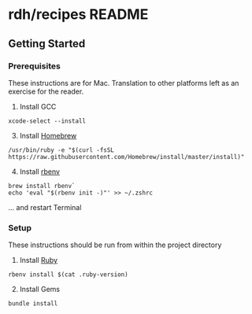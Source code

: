 # rdh/recipes README

## Getting Started

### Prerequisites

These instructions are for Mac.  Translation to other platforms left as an exercise for the reader.

1.  Install GCC
```
xcode-select --install
```  
  
3.  Install [Homebrew](http://brew.sh)
```
/usr/bin/ruby -e "$(curl -fsSL https://raw.githubusercontent.com/Homebrew/install/master/install)"
```

4.  Install [rbenv](https://github.com/rbenv/rbenv#homebrew-on-mac-os-x)
```
brew install rbenv`
echo 'eval "$(rbenv init -)"' >> ~/.zshrc
```
... and restart Terminal

### Setup

These instructions should be run from within the project directory

1.  Install [Ruby](https://www.ruby-lang.org/en/downloads/)     
```
rbenv install $(cat .ruby-version)
```

2.  Install Gems
```
bundle install
```
